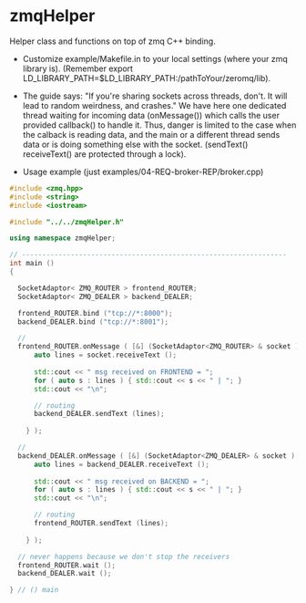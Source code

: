 zmqHelper
=========

Helper class and functions on top of zmq C++ binding.

* Customize example/Makefile.in to your local settings (where your zmq library is).
(Remember                                                       export
LD_LIBRARY_PATH=$LD_LIBRARY_PATH:/pathToYour/zeromq/lib).


* The guide says: "If you're sharing sockets across threads, don't. It
will lead to random weirdness, and crashes."
  We have here one dedicated thread waiting for incoming data (onMessage()) which
	calls the user provided callback() to handle it.
 Thus, danger is limited to the case when the calback is reading data, and
 the main or a different thread sends data or is doing something else with the socket.
 (sendText() receiveText() are protected through a lock).

* Usage example (just examples/04-REQ-broker-REP/broker.cpp)


```cpp
#include <zmq.hpp>
#include <string>
#include <iostream>

#include "../../zmqHelper.h"

using namespace zmqHelper;

// -----------------------------------------------------------------
int main ()
{

  SocketAdaptor< ZMQ_ROUTER > frontend_ROUTER;
  SocketAdaptor< ZMQ_DEALER > backend_DEALER;

  frontend_ROUTER.bind ("tcp://*:8000");
  backend_DEALER.bind ("tcp://*:8001");

  // 
  frontend_ROUTER.onMessage ( [&] (SocketAdaptor<ZMQ_ROUTER> & socket ) {
	  auto lines = socket.receiveText ();
	  
	  std::cout << " msg received on FRONTEND = "; 
	  for ( auto s : lines ) { std::cout << s << " | "; }
	  std::cout << "\n";

	  // routing
	  backend_DEALER.sendText (lines);
	 
	} );

  // 
  backend_DEALER.onMessage ( [&] (SocketAdaptor<ZMQ_DEALER> & socket ) {
	  auto lines = backend_DEALER.receiveText ();
	  
	  std::cout << " msg received on BACKEND = "; 
	  for ( auto s : lines ) { std::cout << s << " | "; }
	  std::cout << "\n";

	  // routing
	  frontend_ROUTER.sendText (lines);
	 
	} );

  // never happens because we don't stop the receivers
  frontend_ROUTER.wait ();
  backend_DEALER.wait ();

} // () main
```

